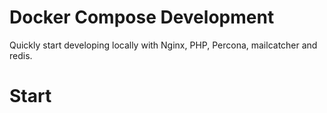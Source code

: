 
Docker Compose Development
=========================

Quickly start developing locally with Nginx, PHP, Percona, mailcatcher and redis.

Start
=====


